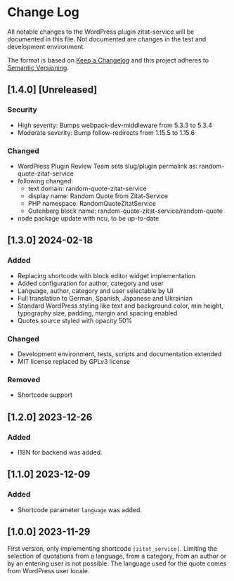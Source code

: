 # Change Log

All notable changes to the WordPress plugin zitat-service will be documented in this file. Not documented are changes in the test and development environment.

The format is based on [Keep a Changelog](https://keepachangelog.com) and this project adheres to [Semantic Versioning](https://semver.org).

## [1.4.0] [Unreleased]

### Security
  * High severity: Bumps webpack-dev-middleware from 5.3.3 to 5.3.4
  * Moderate severity: Bump follow-redirects from 1.15.5 to 1.15.6

### Changed
  * WordPress Plugin Review Team sets slug/plugin permalink as: random-quote-zitat-service
  * following changed:
    * text domain: random-quote-zitat-service
    * display name: Random Quote from Zitat-Service
    * PHP namespace: RandomQuoteZitatService
    * Gutenberg block name: random-quote-zitat-service/random-quote
  * node package update with ncu, to be up-to-date

## [1.3.0] 2024-02-18

### Added
  * Replacing shortcode with block editor widget implementation
  * Added configuration for author, category and user
  * Language, author, category and user selectable by UI
  * Full translation to German, Spanish, Japanese and Ukrainian
  * Standard WordPress styling like text and background color, min height, typography size, padding, margin and spacing enabled
  * Quotes source styled with opacity 50%

### Changed
  * Development environment, tests, scripts and documentation extended
  * MIT license replaced by GPLv3 license

### Removed
  * Shortcode support

## [1.2.0] 2023-12-26

### Added
  * I18N for backend was added.

## [1.1.0] 2023-12-09

### Added
  * Shortcode parameter `language` was added.

## [1.0.0] 2023-11-29

First version, only implementing shortcode `[zitat_service]`. Limiting the selection of quotations from a language, from a category, from an author or by an entering user is not possible. The language used for the quote comes from WordPress user locale.
